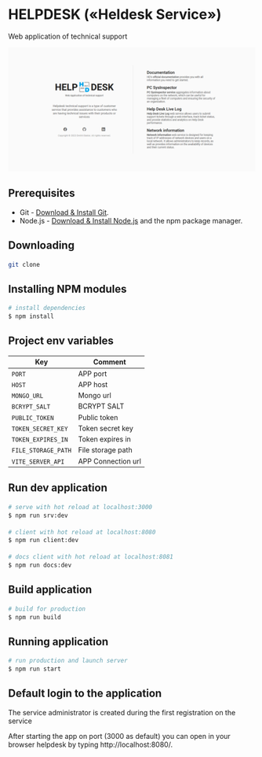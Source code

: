 # HELPDESK («Heldesk Service»)

Web application of technical support

<img src="preview.png">

## Prerequisites

- Git - [Download & Install Git](https://git-scm.com/downloads).
- Node.js - [Download & Install Node.js](https://nodejs.org/en/download/) and the npm package manager.

## Downloading

```bash
git clone
```

## Installing NPM modules

```bash
# install dependencies
$ npm install
```

## Project env variables

| Key                 | Comment            |
| ------------------- | ------------------ |
| `PORT`              | APP port           |
| `HOST`              | APP host           |
| `MONGO_URL`         | Mongo url          |
| `BCRYPT_SALT`       | BCRYPT SALT        |
| `PUBLIC_TOKEN`      | Public token       |
| `TOKEN_SECRET_KEY`  | Token secret key   |
| `TOKEN_EXPIRES_IN`  | Token expires in   |
| `FILE_STORAGE_PATH` | File storage path  |
| `VITE_SERVER_API`   | APP Connection url |

## Run dev application

```bash
# serve with hot reload at localhost:3000
$ npm run srv:dev

# client with hot reload at localhost:8080
$ npm run client:dev

# docs client with hot reload at localhost:8081
$ npm run docs:dev
```

## Build application

```bash
# build for production
$ npm run build
```

## Running application

```bash
# run production and launch server
$ npm run start
```

## Default login to the application

The service administrator is created during the first registration on the service

After starting the app on port (3000 as default) you can open
in your browser helpdesk by typing http://localhost:8080/.
